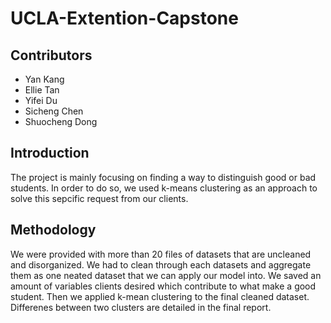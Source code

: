 # UCLA-Extention-Capstone
## Contributors
* Yan Kang
* Ellie Tan
* Yifei Du
* Sicheng Chen
* Shuocheng Dong

## Introduction
The project is mainly focusing on finding a way to distinguish good or bad students. In order to do so, we used k-means clustering as an approach to solve this sepcific request from our clients.

## Methodology
We were provided with more than 20 files of datasets that are uncleaned and disorganized. We had to clean through each datasets and aggregate them as one neated dataset that we can apply our model into. We saved an amount of variables clients desired which contribute to what make a good student. Then we applied k-mean clustering to the final cleaned dataset. Differenes between two clusters are detailed in the final report. 

